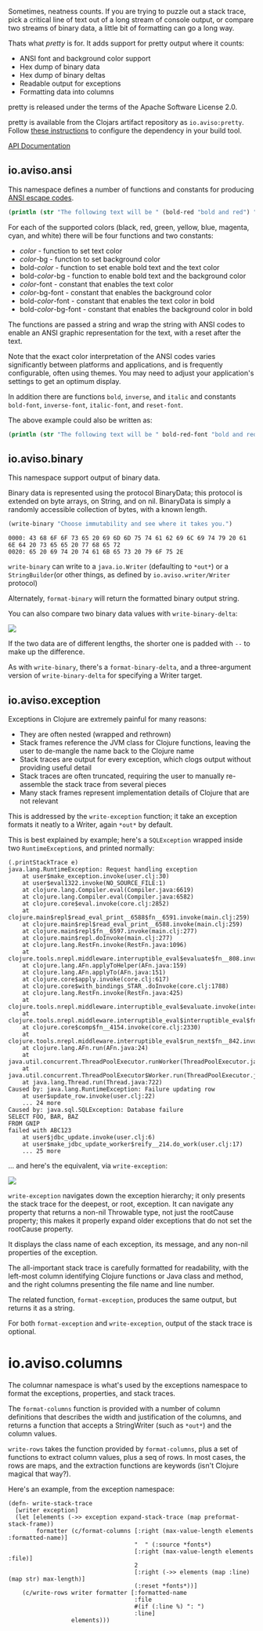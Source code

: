 Sometimes, neatness counts. 
If you are trying to puzzle out a stack trace, 
pick a critical line of text out of a long stream of console output,
or compare two streams of binary data, a little bit of formatting can go a long way.

Thats what _pretty_ is for.  It adds support for pretty output where it counts:

* ANSI font and background color support
* Hex dump of binary data
* Hex dump of binary deltas
* Readable output for exceptions
* Formatting data into columns

pretty is released under the terms of the Apache Software License 2.0.

pretty is available from the Clojars artifact repository as `io.aviso:pretty`.
Follow [these instructions](https://clojars.org/io.aviso/pretty) to configure the dependency in your build tool.

[API Documentation](http://howardlewisship.com/io.aviso/pretty/)

## io.aviso.ansi

This namespace defines a number of functions and constants for producing [ANSI escape codes](https://en.wikipedia.org/wiki/ANSI_escape_code).

```clojure
(println (str "The following text will be " (bold-red "bold and red") "."))
```

For each of the supported colors (black, red, green, yellow, blue, magenta, cyan, and white) there will be four functions and two constants:

* _color_ - function to set text color
* _color_-bg - function to set background color
* bold-_color_ - function to set enable bold text and the text color
* bold-_color_-bg - function to enable bold text and the background color
* _color_-font - constant that enables the text color
* _color_-bg-font - constant that enables the background color
* bold-_color_-font - constant that enables the text color in bold
* bold-_color_-bg-font - constant that enables the background color in bold

The functions are passed a string and wrap the string with ANSI codes to enable an ANSI graphic representation for the text, with a reset after the text.

Note that the exact color interpretation of the ANSI codes varies significantly between platforms and applications, and
is frequently configurable, often using themes. You may need to adjust your application's settings to get an optimum
display.

In addition there are functions `bold`, `inverse`, and `italic` and constants `bold-font`, `inverse-font`, `italic-font`, and `reset-font`.

The above example could also be written as:

```clojure
(println (str "The following text will be " bold-red-font "bold and red" reset-font "."))
```

## io.aviso.binary

This namespace support output of binary data.

Binary data is represented using the protocol BinaryData; this protocol is extended on byte arrays, on String, and on nil.
BinaryData is simply a randomly accessible collection of bytes, with a known length.

```clojure
(write-binary "Choose immutability and see where it takes you.")
```

```
0000: 43 68 6F 6F 73 65 20 69 6D 6D 75 74 61 62 69 6C 69 74 79 20 61 6E 64 20 73 65 65 20 77 68 65 72
0020: 65 20 69 74 20 74 61 6B 65 73 20 79 6F 75 2E
```

`write-binary` can write to a `java.io.Writer` (defaulting to `*out*`) or a `StringBuilder`(or other things, as defined by `io.aviso.writer/Writer` protocol)

Alternately, `format-binary` will return the formatted binary output string.

You can also compare two binary data values with `write-binary-delta`:

![](https://www.evernote.com/shard/s54/sh/dc407aa4-a81e-4851-abed-3ca2949efba1/dfa5d033da855b1a97dd899682ea01fd/deep/0/README.md%20-%20%5Bpretty%5D%20-%20pretty%20-%20%5B~/workspaces/annadale/pretty%5D%20and%20stages.clj%20-%20%5Bswitch%5D%20-%20nexus%20-%20%5B~/workspaces/annadale/nexus%5D.png)

If the two data are of different lengths, the shorter one is padded with `--` to make up the difference.

As with `write-binary`, there's a `format-binary-delta`, and a three-argument version of `write-binary-delta` for specifying a Writer target.

## io.aviso.exception

Exceptions in Clojure are extremely painful for many reasons:

* They are often nested (wrapped and rethrown)
* Stack frames reference the JVM class for Clojure functions, leaving the user to de-mangle the name back to the Clojure name
* Stack traces are output for every exception, which clogs output without providing useful detail
* Stack traces are often truncated, requiring the user to manually re-assemble the stack trace from several pieces
* Many stack frames represent implementation details of Clojure that are not relevant

This is addressed by the `write-exception` function; it take an exception formats it neatly to a Writer, again `*out*` by default.

This is best explained by example; here's a `SQLException` wrapped inside two `RuntimeException`s, and printed normally:

```
(.printStackTrace e)
java.lang.RuntimeException: Request handling exception
	at user$make_exception.invoke(user.clj:30)
	at user$eval1322.invoke(NO_SOURCE_FILE:1)
	at clojure.lang.Compiler.eval(Compiler.java:6619)
	at clojure.lang.Compiler.eval(Compiler.java:6582)
	at clojure.core$eval.invoke(core.clj:2852)
	at clojure.main$repl$read_eval_print__6588$fn__6591.invoke(main.clj:259)
	at clojure.main$repl$read_eval_print__6588.invoke(main.clj:259)
	at clojure.main$repl$fn__6597.invoke(main.clj:277)
	at clojure.main$repl.doInvoke(main.clj:277)
	at clojure.lang.RestFn.invoke(RestFn.java:1096)
	at clojure.tools.nrepl.middleware.interruptible_eval$evaluate$fn__808.invoke(interruptible_eval.clj:56)
	at clojure.lang.AFn.applyToHelper(AFn.java:159)
	at clojure.lang.AFn.applyTo(AFn.java:151)
	at clojure.core$apply.invoke(core.clj:617)
	at clojure.core$with_bindings_STAR_.doInvoke(core.clj:1788)
	at clojure.lang.RestFn.invoke(RestFn.java:425)
	at clojure.tools.nrepl.middleware.interruptible_eval$evaluate.invoke(interruptible_eval.clj:41)
	at clojure.tools.nrepl.middleware.interruptible_eval$interruptible_eval$fn__849$fn__852.invoke(interruptible_eval.clj:171)
	at clojure.core$comp$fn__4154.invoke(core.clj:2330)
	at clojure.tools.nrepl.middleware.interruptible_eval$run_next$fn__842.invoke(interruptible_eval.clj:138)
	at clojure.lang.AFn.run(AFn.java:24)
	at java.util.concurrent.ThreadPoolExecutor.runWorker(ThreadPoolExecutor.java:1110)
	at java.util.concurrent.ThreadPoolExecutor$Worker.run(ThreadPoolExecutor.java:603)
	at java.lang.Thread.run(Thread.java:722)
Caused by: java.lang.RuntimeException: Failure updating row
	at user$update_row.invoke(user.clj:22)
	... 24 more
Caused by: java.sql.SQLException: Database failure
SELECT FOO, BAR, BAZ
FROM GNIP
failed with ABC123
	at user$jdbc_update.invoke(user.clj:6)
	at user$make_jdbc_update_worker$reify__214.do_work(user.clj:17)
	... 25 more
```

... and here's the equivalent, via `write-exception`:

![](https://www.evernote.com/shard/s54/sh/9df8600b-adf2-4605-8298-48d78aa93dd7/e0fccbe84d3de74091ccc0fc3c70d411/deep/0/README.md----pretty----pretty------workspaces-annadale-pretty-.png)

`write-exception` navigates down the exception hierarchy; it only presents the stack trace for the deepest, or root, exception. It can navigate
any property that returns a non-nil Throwable type, not just the rootCause property; this makes it properly expand older exceptions
that do not set the rootCause property.

It displays the class name of each exception, its message, and any non-nil properties of the exception.

The all-important stack trace is carefully formatted for readability, with the left-most column identifying Clojure functions
or Java class and method, and the right columns presenting the file name and line number.

The related function, `format-exception`, produces the same output, but returns it as a string.

For both `format-exception` and `write-exception`, output of the stack trace is optional.

# io.aviso.columns

The columnar namespace is what's used by the exceptions namespace to format the exceptions, properties, and stack
traces.

The `format-columns` function is provided with a number of column definitions that describes the width and justification of the columns,
and returns a function that accepts a StringWriter (such as `*out*`) and the column values.

`write-rows` takes the function provided by `format-columns`, plus a set of functions to extract column values,
plus a seq of rows. In most cases, the rows are maps, and the extraction functions are keywords (isn't Clojure
magical that way?).

Here's an example, from the exception namespace:

```
(defn- write-stack-trace
  [writer exception]
  (let [elements (->> exception expand-stack-trace (map preformat-stack-frame))
        formatter (c/format-columns [:right (max-value-length elements :formatted-name)]
                                    "  " (:source *fonts*)
                                    [:right (max-value-length elements :file)]
                                    2
                                    [:right (->> elements (map :line) (map str) max-length)]
                                    (:reset *fonts*))]
    (c/write-rows writer formatter [:formatted-name
                                    :file
                                    #(if (:line %) ": ")
                                    :line]
                  elements)))
```


